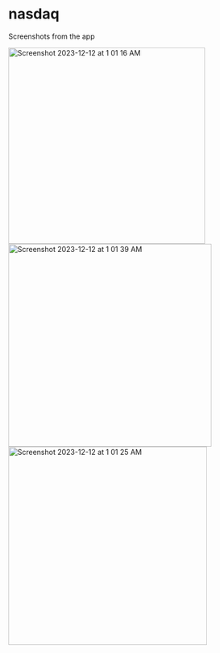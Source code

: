 # nasdaq
Screenshots from the app



<img width="390" alt="Screenshot 2023-12-12 at 1 01 16 AM" src="https://github.com/KarimElshaweish/nasdaq/assets/32702837/ae719df1-af56-4d9c-9fe4-7ce96aa65f2e">


<img width="403" alt="Screenshot 2023-12-12 at 1 01 39 AM" src="https://github.com/KarimElshaweish/nasdaq/assets/32702837/9d8fb44c-cc85-4ee1-a1db-93801cb75109">


<img width="394" alt="Screenshot 2023-12-12 at 1 01 25 AM" src="https://github.com/KarimElshaweish/nasdaq/assets/32702837/71057231-158c-4b50-b40b-f7de5cce1e23">

